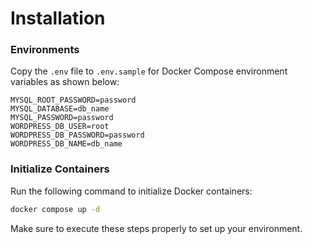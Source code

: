 # Installation

### Environments

Copy the `.env` file to `.env.sample` for Docker Compose environment variables as shown below:

```
MYSQL_ROOT_PASSWORD=password
MYSQL_DATABASE=db_name
MYSQL_PASSWORD=password
WORDPRESS_DB_USER=root
WORDPRESS_DB_PASSWORD=password
WORDPRESS_DB_NAME=db_name
```

### Initialize Containers

Run the following command to initialize Docker containers:

```bash
docker compose up -d
```

Make sure to execute these steps properly to set up your environment.
